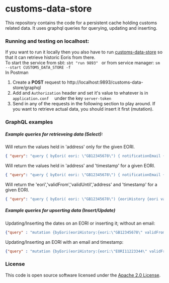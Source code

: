 
# customs-data-store

This repository contains the code for a persistent cache holding customs related data.
It uses graphql queries for querying, updating and inserting.

### Running and testing on localhost:  
If you want to run it locally then you also have to run [customs-data-store](https://github.com/hmrc/customs-data-store) so that it can retrieve historic Eoris from there.  
To start the service from sbt: `sbt "run 9893" ` or from service manager: `sm --start CUSTOMS_DATA_STORE -f`  
In Postman
1. Create a **POST** request to http://localhost:9893/customs-data-store/graphql
2. Add and `Authorization` header and set it's value to whatever is in `application.conf  ` under the key `server-token`
3. Send in any of the requests in the following section to play around. If you want to retrieve actual data, you should insert it first (mutation).

### GraphQL examples

##### Example queries for retrieveing data (Select):

Will return the values held in 'address' only for the given EORI.
```json
{ "query": "query { byEori( eori: \"GB12345678\") { notificationEmail { address }  } }"}
```

Will return the values held in 'address' and 'timestamp' for a given EORI.
```json
{ "query": "query { byEori( eori: \"GB12345678\") { notificationEmail { address, timestamp } } }"}
```

Will return the 'eori','validFrom','validUntil','address' and 'timestamp' for a given EORI.
```json
{ "query": "query { byEori( eori: \"GB12345678\") {eoriHistory {eori validFrom validUntil},  notificationEmail { address, timestamp } } }"}
```

##### Example queries for upserting data (Insert/Update)

Updating/Inserting the dates on an EORI or inserting it; without an email:
```json
{"query" : "mutation {byEori(eoriHistory:{eori:\"GB12345678\" validFrom:\"20180101\" validUntil:\"20200101\"} )}" }
```

Updating/Inserting an EORI with an email and timestamp:
```json
{"query" : "mutation {byEori(eoriHistory:{eori:\"EORI11223344\" validFrom:\"20180101\" validUntil:\"20200101\"}, notificationEmail: {address: \"someemail@mail.com\", timestamp: \"timestamp\"} )}" }
```

### License

This code is open source software licensed under the [Apache 2.0 License]("http://www.apache.org/licenses/LICENSE-2.0.html").
